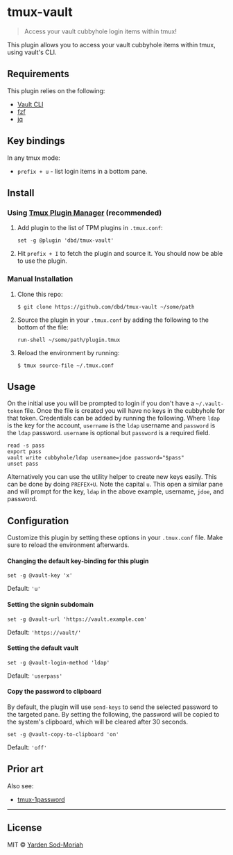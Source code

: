 # tmux-vault

> Access your vault cubbyhole login items within tmux!

This plugin allows you to access your vault cubbyhole items within tmux, using vault's CLI.

## Requirements

This plugin relies on the following:

- [Vault CLI](https://www.vaultproject.io/downloads)
- [fzf](https://github.com/junegunn/fzf)
- [jq](https://stedolan.github.io/jq/)

## Key bindings

In any tmux mode:

- `prefix + u` - list login items in a bottom pane.

## Install

### Using [Tmux Plugin Manager](https://github.com/tmux-plugins/tpm) (recommended)

1. Add plugin to the list of TPM plugins in `.tmux.conf`:

    ```
    set -g @plugin 'dbd/tmux-vault'
    ```

2. Hit `prefix + I` to fetch the plugin and source it. You should now be able to use the plugin.

### Manual Installation

1. Clone this repo:

    ```console
    $ git clone https://github.com/dbd/tmux-vault ~/some/path
    ```

2. Source the plugin in your `.tmux.conf` by adding the following to the bottom of the file:

    ```
    run-shell ~/some/path/plugin.tmux
    ```

3. Reload the environment by running:

    ```console
    $ tmux source-file ~/.tmux.conf
    ```

## Usage

On the initial use you will be prompted to login if you don't have a `~/.vault-token` file. Once
the file is created you will have no keys in the cubbyhole for that token. Credentials can be added
by running the following. Where `ldap` is the key for the account, `username` is the `ldap` username
and `password` is the `ldap` password. `username` is optional but `password` is a required field.

```
read -s pass
export pass
vault write cubbyhole/ldap username=jdoe password="$pass"
unset pass
```

Alternatively you can use the utility helper to create new keys easily. This can be done by doing
`PREFEX+U`. Note the capital `u`. This open a similar pane and will prompt for the key, `ldap` in the
above example, username, `jdoe`, and password.

## Configuration

Customize this plugin by setting these options in your `.tmux.conf` file. Make sure to reload the
environment afterwards.

#### Changing the default key-binding for this plugin

```
set -g @vault-key 'x'
```

Default: `'u'`

#### Setting the signin subdomain

```
set -g @vault-url 'https://vault.example.com'
```

Default: `'https://vault/'`

#### Setting the default vault

```
set -g @vault-login-method 'ldap'
```

Default: `'userpass'`

#### Copy the password to clipboard

By default, the plugin will use `send-keys` to send the selected password to the targeted pane. By
setting the following, the password will be copied to the system's clipboard, which will be cleared
after 30 seconds.

```
set -g @vault-copy-to-clipboard 'on'
```

Default: `'off'`


## Prior art

Also see:

- [tmux-1password](https://github.com/yardnsm/tmux-1password)

---

## License

MIT © [Yarden Sod-Moriah](http://yardnsm.net/)
